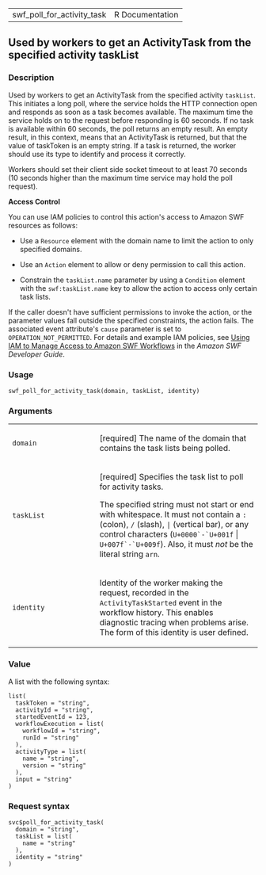 <table style="width: 100%;">
<tbody>
<tr class="odd">
<td>swf_poll_for_activity_task</td>
<td style="text-align: right;">R Documentation</td>
</tr>
</tbody>
</table>

## Used by workers to get an ActivityTask from the specified activity taskList

### Description

Used by workers to get an ActivityTask from the specified activity
`taskList`. This initiates a long poll, where the service holds the HTTP
connection open and responds as soon as a task becomes available. The
maximum time the service holds on to the request before responding is 60
seconds. If no task is available within 60 seconds, the poll returns an
empty result. An empty result, in this context, means that an
ActivityTask is returned, but that the value of taskToken is an empty
string. If a task is returned, the worker should use its type to
identify and process it correctly.

Workers should set their client side socket timeout to at least 70
seconds (10 seconds higher than the maximum time service may hold the
poll request).

**Access Control**

You can use IAM policies to control this action's access to Amazon SWF
resources as follows:

-   Use a `Resource` element with the domain name to limit the action to
    only specified domains.

-   Use an `Action` element to allow or deny permission to call this
    action.

-   Constrain the `taskList.name` parameter by using a `Condition`
    element with the `swf:taskList.name` key to allow the action to
    access only certain task lists.

If the caller doesn't have sufficient permissions to invoke the action,
or the parameter values fall outside the specified constraints, the
action fails. The associated event attribute's `cause` parameter is set
to `OPERATION_NOT_PERMITTED`. For details and example IAM policies, see
[Using IAM to Manage Access to Amazon SWF
Workflows](https://docs.aws.amazon.com/amazonswf/latest/developerguide/swf-dev-iam.html)
in the *Amazon SWF Developer Guide*.

### Usage

    swf_poll_for_activity_task(domain, taskList, identity)

### Arguments

<table>
<colgroup>
<col style="width: 35%" />
<col style="width: 65%" />
</colgroup>
<tbody>
<tr class="odd">
<td><code id="swf_poll_for_activity_task_:_domain">domain</code></td>
<td><p>[required] The name of the domain that contains the task lists
being polled.</p></td>
</tr>
<tr class="even">
<td><code
id="swf_poll_for_activity_task_:_taskList">taskList</code></td>
<td><p>[required] Specifies the task list to poll for activity
tasks.</p>
<p>The specified string must not start or end with whitespace. It must
not contain a <code>:</code> (colon), <code>/</code> (slash),
<code>|</code> (vertical bar), or any control characters (<code
style="white-space: pre;">⁠U+0000`-`U+001f⁠</code> | <code
style="white-space: pre;">⁠U+007f`-`U+009f⁠</code>). Also, it must
<em>not</em> be the literal string <code>arn</code>.</p></td>
</tr>
<tr class="odd">
<td><code
id="swf_poll_for_activity_task_:_identity">identity</code></td>
<td><p>Identity of the worker making the request, recorded in the
<code>ActivityTaskStarted</code> event in the workflow history. This
enables diagnostic tracing when problems arise. The form of this
identity is user defined.</p></td>
</tr>
</tbody>
</table>

### Value

A list with the following syntax:

    list(
      taskToken = "string",
      activityId = "string",
      startedEventId = 123,
      workflowExecution = list(
        workflowId = "string",
        runId = "string"
      ),
      activityType = list(
        name = "string",
        version = "string"
      ),
      input = "string"
    )

### Request syntax

    svc$poll_for_activity_task(
      domain = "string",
      taskList = list(
        name = "string"
      ),
      identity = "string"
    )
